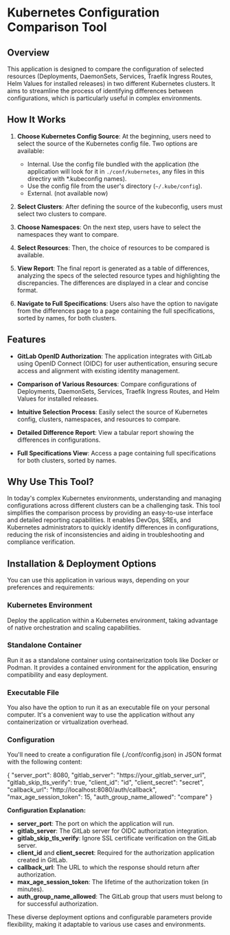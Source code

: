 # Kubernetes Configuration Comparison Tool

## Overview

This application is designed to compare the configuration of selected resources (Deployments, DaemonSets, Services, Traefik Ingress Routes, Helm Values for installed releases) in two different Kubernetes clusters. It aims to streamline the process of identifying differences between configurations, which is particularly useful in complex environments.

## How It Works

1.  **Choose Kubernetes Config Source**: At the beginning, users need to select the source of the Kubernetes config file. Two options are available:
    
    -   Internal. Use the config file bundled with the application (the application will look for it in `./conf/kubernetes`, any files in this directiry with *.kubeconfig names).
    -   Use the config file from the user's directory (`~/.kube/config`).
    - External. (not available now)
2.  **Select Clusters**: After defining the source of the kubeconfig, users must select two clusters to compare.
    
3.  **Choose Namespaces**: On the next step, users have to select the namespaces they want to compare.
    
4.  **Select Resources**: Then, the choice of resources to be compared is available.
    
5.  **View Report**: The final report is generated as a table of differences, analyzing the specs of the selected resource types and highlighting the discrepancies. The differences are displayed in a clear and concise format.
    
6.  **Navigate to Full Specifications**: Users also have the option to navigate from the differences page to a page containing the full specifications, sorted by names, for both clusters.
    

## Features
- **GitLab OpenID Authorization**: The application integrates with GitLab using OpenID Connect (OIDC) for user authentication, ensuring secure access and alignment with existing identity management.
-   **Comparison of Various Resources**: Compare configurations of Deployments, DaemonSets, Services, Traefik Ingress Routes, and Helm Values for installed releases.
    
-   **Intuitive Selection Process**: Easily select the source of Kubernetes config, clusters, namespaces, and resources to compare.
    
-   **Detailed Difference Report**: View a tabular report showing the differences in configurations.
    
-   **Full Specifications View**: Access a page containing full specifications for both clusters, sorted by names.

## Why Use This Tool?

In today's complex Kubernetes environments, understanding and managing configurations across different clusters can be a challenging task. This tool simplifies the comparison process by providing an easy-to-use interface and detailed reporting capabilities. It enables DevOps, SREs, and Kubernetes administrators to quickly identify differences in configurations, reducing the risk of inconsistencies and aiding in troubleshooting and compliance verification.


## Installation & Deployment Options

You can use this application in various ways, depending on your preferences and requirements:

### Kubernetes Environment

Deploy the application within a Kubernetes environment, taking advantage of native orchestration and scaling capabilities.

### Standalone Container

Run it as a standalone container using containerization tools like Docker or Podman. It provides a contained environment for the application, ensuring compatibility and easy deployment.

### Executable File

You also have the option to run it as an executable file on your personal computer. It's a convenient way to use the application without any containerization or virtualization overhead.

### Configuration

You'll need to create a configuration file (./conf/config.json) in JSON format with the following content:

{
	"server_port": 8080,
	"gitlab_server": "https://your_gitlab_server_url",
	"gitlab_skip_tls_verify": true,
	"client_id": "id",
	"client_secret": "secret",
	"callback_url": "http://localhost:8080/auth/callback",
	"max_age_session_token": 15,
	"auth_group_name_allowed": "compare"
}

**Configuration Explanation:**

-   **server_port**: The port on which the application will run.
-   **gitlab_server**: The GitLab server for OIDC authorization integration.
-   **gitlab_skip_tls_verify**: Ignore SSL certificate verification on the GitLab server.
-   **client_id** and **client_secret**: Required for the authorization application created in GitLab.
-   **callback_url**: The URL to which the response should return after authorization.
-   **max_age_session_token**: The lifetime of the authorization token (in minutes).
-   **auth_group_name_allowed**: The GitLab group that users must belong to for successful authorization.

These diverse deployment options and configurable parameters provide flexibility, making it adaptable to various use cases and environments.
